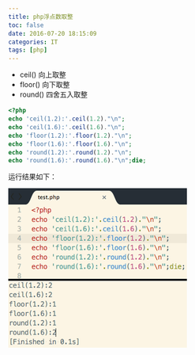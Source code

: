```yaml
---
title: php浮点数取整
toc: false
date: 2016-07-20 18:15:09
categories: IT
tags: [php]
---
```



- ceil()     向上取整
- floor()    向下取整
- round()    四舍五入取整



<!--more-->


``` php test.php
<?php
echo 'ceil(1.2):'.ceil(1.2)."\n";
echo 'ceil(1.6):'.ceil(1.6)."\n";
echo 'floor(1.2):'.floor(1.2)."\n";
echo 'floor(1.6):'.floor(1.6)."\n";
echo 'round(1.2):'.round(1.2)."\n";
echo 'round(1.6):'.round(1.6)."\n";die;
```

运行结果如下：

![](php-float-to-int/1469009820175.png)



